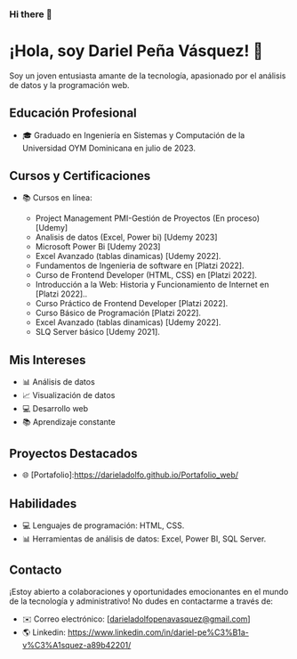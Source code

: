 ### Hi there 👋
# ¡Hola, soy Dariel Peña Vásquez! 👋

Soy un joven entusiasta amante de la tecnología, apasionado por el análisis de datos y la programación web.

## Educación Profesional

- 🎓 Graduado en Ingeniería en Sistemas y Computación de la Universidad OYM Dominicana en julio de 2023.

## Cursos y Certificaciones

- 📚 Cursos en línea:

  - Project Management PMI-Gestión de Proyectos (En proceso) [Udemy]
  - Analisis de datos (Excel, Power bi) [Udemy 2023]
  - Microsoft Power Bi [Udemy 2023]
  - Excel Avanzado (tablas dinamicas) [Udemy 2022].
  - Fundamentos de Ingenieria de software en [Platzi 2022].
  - Curso de Frontend Developer (HTML, CSS) en [Platzi 2022].
  - Introducción a la Web: Historia y Funcionamiento de Internet en [Platzi 2022]..
  - Curso Práctico de Frontend Developer [Platzi 2022].
  - Curso Básico de Programación [Platzi 2022]. 
  - Excel Avanzado (tablas dinamicas) [Udemy 2022].
  - SLQ Server básico [Udemy 2021].
 
## Mis Intereses

- 📊 Análisis de datos
- 📈 Visualización de datos
- 💻 Desarrollo web
- 📚 Aprendizaje constante

## Proyectos Destacados

- 🌐 [Portafolio]:https://darieladolfo.github.io/Portafolio_web/

## Habilidades

- 💻 Lenguajes de programación: HTML, CSS.
- 📊 Herramientas de análisis de datos: Excel, Power BI, SQL Server.

## Contacto

¡Estoy abierto a colaboraciones y oportunidades emocionantes en el mundo de la tecnología y administrativo! No dudes en contactarme a través de:

- ✉️ Correo electrónico: [darieladolfopenavasquez@gmail.com]
- 🌎 Linkedin: https://www.linkedin.com/in/dariel-pe%C3%B1a-v%C3%A1squez-a89b42201/
